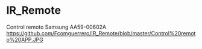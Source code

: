 # IR_Remote
Control remoto Samsung AA59-00602A
https://github.com/Fcomguerrero/IR_Remote/blob/master/Control%20remoto%20APP.JPG
